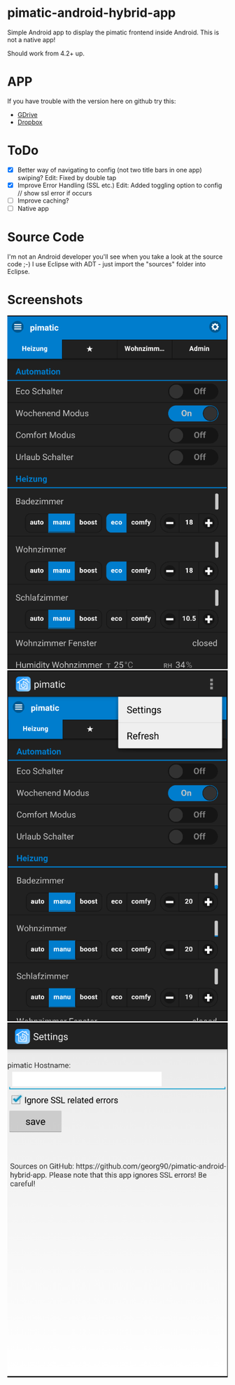 # pimatic-android-hybrid-app

Simple Android app to display the pimatic frontend inside Android.
This is not a native app!

Should work from 4.2+ up.

# APP
If you have trouble with the version here on github try this: 

- [GDrive](https://drive.google.com/file/d/0ByG528gEqchjZGpmeUpDNzBiNkk/view?usp=sharing)
- [Dropbox](https://www.dropbox.com/s/s6qk95526yd6lmu/pimatic.apk?dl=0)

# ToDo

- [x] Better way of navigating to config (not two title bars in one app) swiping? Edit: Fixed by double tap
- [x] Improve Error Handling (SSL etc.) Edit: Added toggling option to config // show ssl error if occurs
- [ ] Improve caching?
- [ ] Native app

# Source Code

I'm not an Android developer you'll see when you take a look at the source code ;-) 
I use Eclipse with ADT - just import the "sources" folder into Eclipse.

# Screenshots
![screen1](https://raw.githubusercontent.com/georg90/pimatic-android-hybrid-app/master/screenshots/screen2.png)
![screen2](https://raw.githubusercontent.com/georg90/pimatic-android-hybrid-app/master/screenshots/screen3.PNG)
![screen3](https://raw.githubusercontent.com/georg90/pimatic-android-hybrid-app/master/screenshots/screen1.png)
